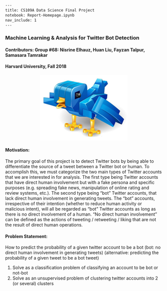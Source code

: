 


```
---
title: CS109A Data Science Final Project
notebook: Report-Homepage.ipynb
nav_include: 1
---

```



### Machine Learning & Analysis for Twitter Bot Detection 
#### Contributors: Group #68: Nisrine Elhauz, Huan Liu, Fayzan Talpur, Samasara Tamrakar 
#### Harvard University, Fall 2018

<center><img style="float: center; padding-right:" src="https://raw.githubusercontent.com/fayzantalpur/DS1-Twitter-Bot-Detection/master/Images%20and%20Graphs/Twitter_Bot_Image.png" width="280"></center>

#### Motivation: 

The primary goal of this project is to detect Twitter bots by being able to differentiate the source of a tweet between a Twitter bot or human. To accomplish this, we must categorize the two main types of Twitter accounts that we are interested in for analysis. The first type being Twitter accounts that have direct human involvement but with a fake persona and specific purposes (e.g. spreading fake news, manipulation of online rating and review systems, etc.). The second type being “bot” Twitter accounts, that lack direct human involvement in generating tweets. The “bot” accounts, irrespective of their intention (whether to reduce human activity or malicious intent), will all be regarded as “bot” Twitter accounts as long as there is no direct involvement of a human. “No direct human involvement” can be defined as the actions of tweeting / retweeting / liking that are not the result of direct human operations.


#### Problem Statement:
How to predict the probability of a given twitter account to be a bot (bot: no direct human involvement in generating tweets)
(alternative: predicting the probability of a given tweet to be a bot tweet)
  1. Solve as a classification problem of classifying an account to be bot or not-bot
  2. Solve as an unsupervised problem of clustering twitter accounts into 2 (or several) clusters
